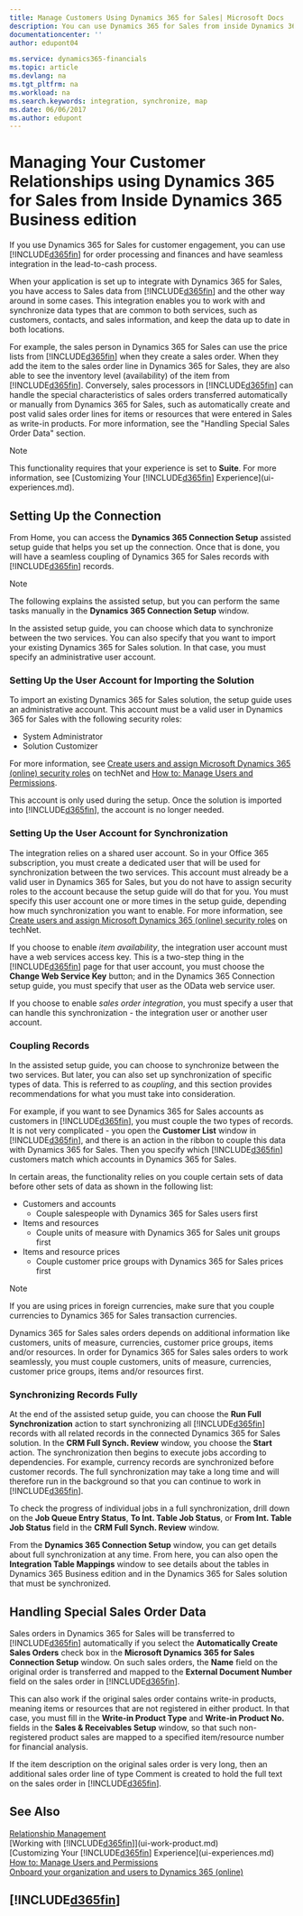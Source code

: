 ```yaml
---
title: Manage Customers Using Dynamics 365 for Sales| Microsoft Docs
description: You can use Dynamics 365 for Sales from inside Dynamics 365 Business edition  to map data and have seamless integration and synchronization in the lead-to-cash process.
documentationcenter: ''
author: edupont04

ms.service: dynamics365-financials
ms.topic: article
ms.devlang: na
ms.tgt_pltfrm: na
ms.workload: na
ms.search.keywords: integration, synchronize, map
ms.date: 06/06/2017
ms.author: edupont
---
```

# Managing Your Customer Relationships using Dynamics 365 for Sales from Inside Dynamics 365 Business edition
If you use Dynamics 365 for Sales for customer engagement, you can use [!INCLUDE[d365fin](includes/d365fin_md.md)] for order processing and finances and have seamless integration in the lead-to-cash process.

When your application is set up to integrate with Dynamics 365 for Sales, you have access to Sales data from [!INCLUDE[d365fin](includes/d365fin_md.md)] and the other way around in some cases. This integration enables you to work with and synchronize data types that are common to both services, such as customers, contacts, and sales information, and keep the data up to date in both locations.  

For example, the sales person in Dynamics 365 for Sales can use the price lists from [!INCLUDE[d365fin](includes/d365fin_md.md)] when they create a sales order. When they add the item to the sales order line in Dynamics 365 for Sales, they are also able to see the inventory level (availability) of the item from [!INCLUDE[d365fin](includes/d365fin_md.md)]. Conversely, sales processors in [!INCLUDE[d365fin](includes/d365fin_md.md)] can handle the special characteristics of sales orders transferred automatically or manually from Dynamics 365 for Sales, such as automatically create and post valid sales order lines for items or resources that were entered in Sales as write-in products. For more information, see the "Handling Special Sales Order Data" section.  

> [!NOTE]  
>   This functionality requires that your experience is set to **Suite**. For more information, see [Customizing Your [!INCLUDE[d365fin](includes/d365fin_md.md)] Experience](ui-experiences.md).  

## Setting Up the Connection
From Home, you can access the **Dynamics 365 Connection Setup** assisted setup guide that helps you set up the connection. Once that is done, you will have a seamless coupling of Dynamics 365 for Sales records with [!INCLUDE[d365fin](includes/d365fin_md.md)] records.  

> [!NOTE]  
>   The following explains the assisted setup, but you can perform the same tasks manually in the **Dynamics 365 Connection Setup** window.

In the assisted setup guide, you can choose which data to synchronize between the two services. You can also specify that you want to import your existing Dynamics 365 for Sales solution. In that case, you must specify an administrative user account.

### Setting Up the User Account for Importing the Solution
To import an existing Dynamics 365 for Sales solution, the setup guide uses an administrative account. This account must be a valid user in Dynamics 365 for Sales with the following security roles:

* System Administrator  
* Solution Customizer  

For more information, see [Create users and assign Microsoft Dynamics 365 (online) security roles](https://technet.microsoft.com/library/jj191623.aspx) on techNet and [How to: Manage Users and Permissions](ui-how-users-permissions.md).  

This account is only used during the setup. Once the solution is imported into [!INCLUDE[d365fin](includes/d365fin_md.md)], the account is no longer needed.

### Setting Up the User Account for Synchronization
The integration relies on a shared user account. So in your Office 365 subscription, you must create a dedicated user that will be used for synchronization between the two services. This account must already be a valid user in Dynamics 365 for Sales, but you do not have to assign security roles to the account because the setup guide will do that for you. You must specify this user account one or more times in the setup guide, depending how much synchronization you want to enable. For more information, see [Create users and assign Microsoft Dynamics 365 (online) security roles](https://technet.microsoft.com/library/jj191623.aspx) on techNet.

If you choose to enable *item availability*, the integration user account must have a web services access key. This is a two-step thing in the [!INCLUDE[d365fin](includes/d365fin_md.md)] page for that user account, you must choose the **Change Web Service Key** button; and in the Dynamics 365 Connection setup guide, you must specify that user as the OData web service user.

If you choose to enable *sales order integration*, you must specify a user that can handle this synchronization - the integration user or another user account.

### Coupling Records
In the assisted setup guide, you can choose to synchronize between the two services. But later, you can also set up synchronization of specific types of data. This is referred to as *coupling*, and this section provides recommendations for what you must take into consideration.

For example, if you want to see Dynamics 365 for Sales accounts as customers in [!INCLUDE[d365fin](includes/d365fin_md.md)], you must couple the two types of records. It is not very complicated - you open the **Customer List** window in [!INCLUDE[d365fin](includes/d365fin_md.md)], and there is an action in the ribbon to couple this data with Dynamics 365 for Sales. Then you specify which [!INCLUDE[d365fin](includes/d365fin_md.md)] customers match which accounts in Dynamics 365 for Sales.

In certain areas, the functionality relies on you couple certain sets of data before other sets of data as shown in the following list:

* Customers and accounts  
  * Couple salespeople with Dynamics 365 for Sales users first  
* Items and resources  
  * Couple units of measure with Dynamics 365 for Sales unit groups first  
* Items and resource prices  
  * Couple customer price groups with Dynamics 365 for Sales prices first  

> [!NOTE]  
>   If you are using prices in foreign currencies, make sure that you couple currencies to Dynamics 365 for Sales transaction currencies.

Dynamics 365 for Sales sales orders depends on additional information like customers, units of measure, currencies, customer price groups, items and/or resources. In order for Dynamics 365 for Sales sales orders to work seamlessly, you must couple customers, units of measure, currencies, customer price groups, items and/or resources first.

### Synchronizing Records Fully
At the end of the assisted setup guide, you can choose the **Run Full Synchronization** action to start synchronizing all [!INCLUDE[d365fin](includes/d365fin_md.md)] records with all related records in the connected Dynamics 365 for Sales solution. In the **CRM Full Synch. Review** window, you choose the **Start** action. The synchronization then begins to execute jobs according to dependencies. For example, currency records are synchronized before customer records. The full synchronization may take a long time and will therefore run in the background so that you can continue to work in [!INCLUDE[d365fin](includes/d365fin_md.md)].

To check the progress of individual jobs in a full synchronization, drill down on the **Job Queue Entry Status**, **To Int. Table Job Status**, or **From Int. Table Job Status** field in the **CRM Full Synch. Review** window.

From the **Dynamics 365 Connection Setup** window, you can get details about full synchronization at any time. From here, you can also open the **Integration Table Mappings** window to see details about the tables in Dynamics 365 Business edition and in the Dynamics 365 for Sales solution that must be synchronized.

## Handling Special Sales Order Data
Sales orders in Dynamics 365 for Sales will be transferred to [!INCLUDE[d365fin](includes/d365fin_md.md)] automatically if you select the **Automatically Create Sales Orders** check box in the **Microsoft Dynamics 365 for Sales Connection Setup** window. On such sales orders, the **Name** field on the original order is transferred and mapped to the **External Document Number** field on the sales order in [!INCLUDE[d365fin](includes/d365fin_md.md)].

This can also work if the original sales order contains write-in products, meaning items or resources that are not registered in either product. In that case, you must fill in the **Write-in Product Type** and **Write-in Product No.** fields in the **Sales & Receivables Setup** window, so that such non-registered product sales are mapped to a specified item/resource number for financial analysis.

If the item description on the original sales order is very long, then an additional sales order line of type Comment is created to hold the full text on the sales order in [!INCLUDE[d365fin](includes/d365fin_md.md)].

## See Also
[Relationship Management](marketing-relationship-management.md)  
[Working with [!INCLUDE[d365fin](includes/d365fin_md.md)]](ui-work-product.md)  
[Customizing Your [!INCLUDE[d365fin](includes/d365fin_md.md)] Experience](ui-experiences.md)  
[How to: Manage Users and Permissions](ui-how-users-permissions.md)    
[Onboard your organization and users to Dynamics 365 (online)](https://www.microsoft.com/en-US/Dynamics/crm-customer-center/onboard-your-organization-and-users-to-dynamics-365-online.aspx)  

## [!INCLUDE[d365fin](includes/free_trial_md.md)]
